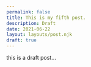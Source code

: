 ```yaml
---
permalink: false
title: This is my fifth post.
description: Draft
date: 2021-06-22
layout: layouts/post.njk
draft: true
---
```


this is a draft post...

